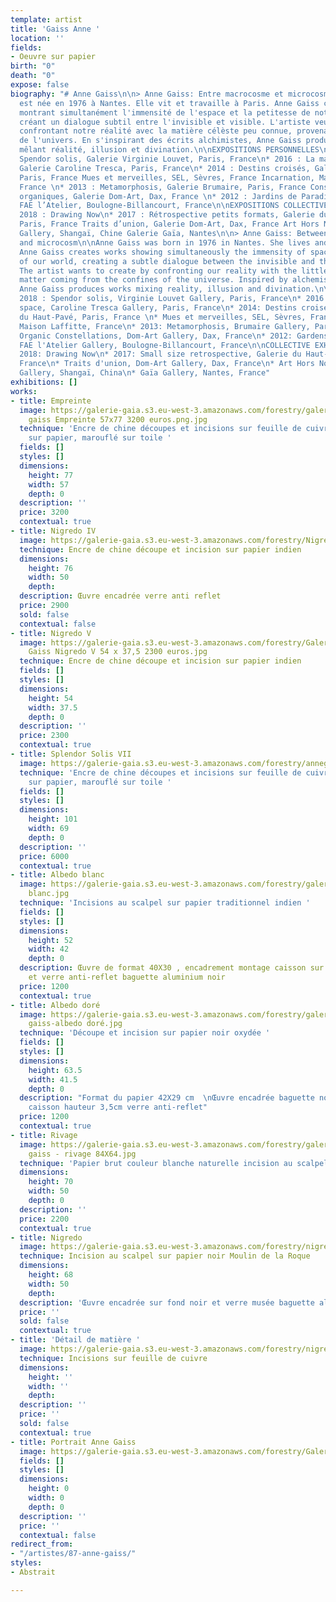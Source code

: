 ```yaml
---
template: artist
title: 'Gaiss Anne '
location: ''
fields:
- Oeuvre sur papier
birth: "0"
death: "0"
expose: false
biography: "# Anne Gaiss\n\n> Anne Gaiss: Entre macrocosme et microcosme\n\nAnne Gaiss
  est née en 1976 à Nantes. Elle vit et travaille à Paris. Anne Gaiss crée des oeuvres
  montrant simultanément l'immensité de l'espace et la petitesse de notre monde, en
  créant un dialogue subtil entre l'invisible et visible. L'artiste veut créér en
  confrontant notre réalité avec la matière célèste peu connue, provenant des confins
  de l'univers. En s'inspirant des écrits alchimistes, Anne Gaiss produit des oeuvres
  mêlant réalité, illusion et divination.\n\nEXPOSITIONS PERSONNELLES\n\n* 2018 :
  Spendor solis, Galerie Virginie Louvet, Paris, France\n* 2016 : La matière et l’espace,
  Galerie Caroline Tresca, Paris, France\n* 2014 : Destins croisés, Galerie du Haut-Pavé,
  Paris, France Mues et merveilles, SEL, Sèvres, France Incarnation, Maison Laffitte,
  France \n* 2013 : Metamorphosis, Galerie Brumaire, Paris, France Constellations
  organiques, Galerie Dom-Art, Dax, France \n* 2012 : Jardins de Paradis, Galerie
  FAE l’Atelier, Boulogne-Billancourt, France\n\nEXPOSITIONS COLLECTIVES (sélection)\n\n*
  2018 : Drawing Now\n* 2017 : Rétrospective petits formats, Galerie du Haut-Pavé,
  Paris, France Traits d’union, Galerie Dom-Art, Dax, France Art Hors Normes, Lanxi
  Gallery, Shangaï, Chine Galerie Gaïa, Nantes\n\n> Anne Gaiss: Between macrocosm
  and microcosm\n\nAnne Gaiss was born in 1976 in Nantes. She lives and works in Paris.
  Anne Gaiss creates works showing simultaneously the immensity of space and the smallness
  of our world, creating a subtle dialogue between the invisible and the visible.
  The artist wants to create by confronting our reality with the little known celestial
  matter coming from the confines of the universe. Inspired by alchemist writings,
  Anne Gaiss produces works mixing reality, illusion and divination.\n\nPERSONAL EXHIBITIONS\n\n*
  2018 : Spendor solis, Virginie Louvet Gallery, Paris, France\n* 2016 : Matter and
  space, Caroline Tresca Gallery, Paris, France\n* 2014: Destins croisés, Galerie
  du Haut-Pavé, Paris, France \n* Mues et merveilles, SEL, Sèvres, France\n* Incarnation,
  Maison Laffitte, France\n* 2013: Metamorphosis, Brumaire Gallery, Paris, France\n*
  Organic Constellations, Dom-Art Gallery, Dax, France\n* 2012: Gardens of Paradise,
  FAE l'Atelier Gallery, Boulogne-Billancourt, France\n\nCOLLECTIVE EXHIBITIONS (selection)\n\n*
  2018: Drawing Now\n* 2017: Small size retrospective, Galerie du Haut-Pavé, Paris,
  France\n* Traits d'union, Dom-Art Gallery, Dax, France\n* Art Hors Normes, Lanxi
  Gallery, Shangaï, China\n* Gaïa Gallery, Nantes, France"
exhibitions: []
works:
- title: Empreinte
  image: https://galerie-gaia.s3.eu-west-3.amazonaws.com/forestry/galeriegaia anne
    gaiss Empreinte 57x77 3200 euros.png.jpg
  technique: 'Encre de chine découpes et incisions sur feuille de cuivre marouflé
    sur papier, marouflé sur toile '
  fields: []
  styles: []
  dimensions:
    height: 77
    width: 57
    depth: 0
  description: ''
  price: 3200
  contextual: true
- title: Nigredo IV
  image: https://galerie-gaia.s3.eu-west-3.amazonaws.com/forestry/Nigredo 1.png
  technique: Encre de chine découpe et incision sur papier indien
  dimensions:
    height: 76
    width: 50
    depth: 
  description: Œuvre encadrée verre anti reflet
  price: 2900
  sold: false
  contextual: false
- title: Nigredo V
  image: https://galerie-gaia.s3.eu-west-3.amazonaws.com/forestry/Galeriegaia Anne
    Gaiss Nigredo V 54 x 37,5 2300 euros.jpg
  technique: Encre de chine découpe et incision sur papier indien
  fields: []
  styles: []
  dimensions:
    height: 54
    width: 37.5
    depth: 0
  description: ''
  price: 2300
  contextual: true
- title: Splendor Solis VII
  image: https://galerie-gaia.s3.eu-west-3.amazonaws.com/forestry/annegaiss_2020_splendor.solis.VII_101x69.jpg
  technique: 'Encre de chine découpes et incisions sur feuille de cuivre marouflé
    sur papier, marouflé sur toile '
  fields: []
  styles: []
  dimensions:
    height: 101
    width: 69
    depth: 0
  description: ''
  price: 6000
  contextual: true
- title: Albedo blanc
  image: https://galerie-gaia.s3.eu-west-3.amazonaws.com/forestry/galerie-gaia-anne-gaiss-30X40
    blanc.jpg
  technique: 'Incisions au scalpel sur papier traditionnel indien '
  fields: []
  styles: []
  dimensions:
    height: 52
    width: 42
    depth: 0
  description: Œuvre de format 40X30 , encadrement montage caisson sur fond blanc
    et verre anti-reflet baguette aluminium noir
  price: 1200
  contextual: true
- title: Albedo doré
  image: https://galerie-gaia.s3.eu-west-3.amazonaws.com/forestry/galerie-gaia-anne
    gaiss-albedo doré.jpg
  technique: 'Découpe et incision sur papier noir oxydée '
  fields: []
  styles: []
  dimensions:
    height: 63.5
    width: 41.5
    depth: 0
  description: "Format du papier 42X29 cm  \nŒuvre encadrée baguette noire montage
    caisson hauteur 3,5cm verre anti-reflet"
  price: 1200
  contextual: true
- title: Rivage
  image: https://galerie-gaia.s3.eu-west-3.amazonaws.com/forestry/galerie gaia - anne
    gaiss - rivage 84X64.jpg
  technique: 'Papier brut couleur blanche naturelle incision au scalpel '
  dimensions:
    height: 70
    width: 50
    depth: 0
  description: ''
  price: 2200
  contextual: true
- title: Nigredo
  image: https://galerie-gaia.s3.eu-west-3.amazonaws.com/forestry/nigredo.jpg
  technique: Incision au scalpel sur papier noir Moulin de la Roque
  dimensions:
    height: 68
    width: 50
    depth: 
  description: 'Œuvre encadrée sur fond noir et verre musée baguette aluminium noire '
  price: ''
  sold: false
  contextual: true
- title: 'Détail de matière '
  image: https://galerie-gaia.s3.eu-west-3.amazonaws.com/forestry/nigredo-vii.jpg
  technique: Incisions sur feuille de cuivre
  dimensions:
    height: ''
    width: ''
    depth: 
  description: ''
  price: ''
  sold: false
  contextual: true
- title: Portrait Anne Gaiss
  image: https://galerie-gaia.s3.eu-west-3.amazonaws.com/forestry/Galerie-gaia-anne-gaiss-portrait.jpg
  fields: []
  styles: []
  dimensions:
    height: 0
    width: 0
    depth: 0
  description: ''
  price: ''
  contextual: false
redirect_from:
- "/artistes/87-anne-gaiss/"
styles:
- Abstrait

---
```

